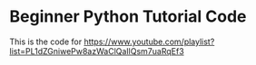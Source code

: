# Beginner Python Tutorial Code

This is the code for https://www.youtube.com/playlist?list=PL1dZGniwePw8azWaClQaIlQsm7uaRqEf3
